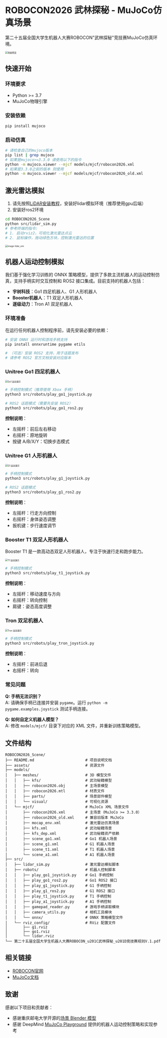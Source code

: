 # ROBOCON2026 武林探秘 - MuJoCo仿真场景

第二十五届全国大学生机器人大赛ROBOCON"武林探秘"竞技赛MuJoCo仿真环境。

<img src="assets/family.png" alt="场景预览" style="zoom:50%;" />

## 快速开始

### 环境要求
- Python >= 3.7
- MuJoCo物理引擎

### 安装依赖
```bash
pip install mujoco
```

### 启动仿真
```bash
# 请检查自己的mujoco版本
pip list | grep mujoco
# 如果是mujoco>=3.3.0 请使用以下的指令
python -m mujoco.viewer --mjcf models/mjcf/robocon2026.xml
# 如果是3.3.0之前的版本 则使用
python -m mujoco.viewer --mjcf models/mjcf/robocon2026_old.xml
```

## 激光雷达模拟

1. 请先按照[LiDAR安装教程](https://github.com/TATP-233/MuJoCo-LiDAR/blob/main/README_zh.md#%E5%BF%AB%E9%80%9F%E5%AE%89%E8%A3%85)，安装好lidar模拟环境（推荐使用gpu后端）
2. 安装好ros2环境

```bash
cd ROBOCON2026_Scene
python src/lidar_sim.py
# 参考终端的指令:
# 1. 启动rviz2，可视化激光雷达点云
# 2. 鼠标操作，拖动绿色方块，控制激光雷达的位置
```

<img src="./assets/lidar_sim.png" alt="image-lidar_sim" style="zoom:50%;" />

## 机器人运动控制模拟

我们基于强化学习训练的 ONNX 策略模型，提供了多款主流机器人的运动控制仿真，支持手柄实时交互控制和 ROS2 接口集成。目前支持的机器人包括：

- **宇树科技**：Go1 四足机器人、G1 人形机器人
- **Booster机器人**：T1 双足人形机器人
- **逐级动力**：Tron A1 双足机器人

### 环境准备

在运行任何机器人控制程序前，请先安装必要的依赖：

```bash
# 安装 ONNX 运行时和游戏手柄支持
pip install onnxruntime pygame etils

# （可选）安装 ROS2 支持，用于话题发布
# 请参考 ROS2 官方文档安装对应版本
```

### Unitree Go1 四足机器人

<!-- Go1 演示图片 -->
<img src="assets/go1_demo.png" alt="Go1 运动演示" style="zoom:50%;" />

```bash
# 手柄控制模式（推荐使用 Xbox 手柄）
python3 src/robots/play_go1_joystick.py

# ROS2 话题模式（需要先安装 ROS2）
python3 src/robots/play_go1_ros2.py
```

**控制说明**：
- 左摇杆：前后左右移动
- 右摇杆：原地旋转
- 按键 A/B/X/Y：切换步态模式

### Unitree G1 人形机器人

<!-- G1 演示图片 -->
<img src="assets/g1_demo.png" alt="G1 运动演示" style="zoom:50%;" />

```bash
# 手柄控制模式
python3 src/robots/play_g1_joystick.py

# ROS2 话题模式
python3 src/robots/play_g1_ros2.py
```

**控制说明**：
- 左摇杆：行走方向控制
- 右摇杆：身体姿态调整
- 扳机键：步行速度调节

### Booster T1 双足人形机器人

Booster T1 是一款高动态双足人形机器人，专注于快速行走和跑步能力。

<!-- T1 演示图片 -->
<img src="assets/t1_demo.png" alt="T1 运动演示" style="zoom:50%;" />

```bash
# 手柄控制模式
python3 src/robots/play_t1_joystick.py
```

**控制说明**：
- 左摇杆：移动速度与方向
- 右摇杆：转向控制
- 肩键：姿态高度调整

### Tron 双足机器人

<!-- A1 演示图片 -->
<img src="assets/tron_demo.png" alt="Tron 运动演示" style="zoom:50%;" />

```bash
# 手柄控制模式
python3 src/robots/play_tron_joystick.py
```

**控制说明**：
- 左摇杆：前进后退
- 右摇杆：转向

### 常见问题

**Q: 手柄无法识别？**  
A: 请确保手柄已连接并安装 `pygame`。运行 `python -m pygame.examples.joystick` 测试手柄连接。

**Q: 如何自定义机器人模型？**  
A: 修改 `models/mjcf/` 目录下对应的 XML 文件，并重新训练策略模型。

## 文件结构
```
ROBOCON2026_Scene/
├── README.md                       # 项目说明文档
├── assets/                         # 资源文件
├── models/
│   ├── meshes/                     # 3D 模型文件
│   │   ├── kfs/                    # 武功秘籍模型
│   │   ├── robocon2026.obj         # 主场景模型
│   │   ├── robocon2026.mtl         # 材质文件
│   │   ├── parts/                  # 场景部件模型
│   │   └── visual/                 # 可视化资源
│   └── mjcf/                       # MuJoCo XML 场景文件
│       ├── robocon2026.xml         # 主场景（MuJoCo >= 3.3.0）
│       ├── robocon2026_old.xml     # 兼容旧版本 MuJoCo
│       ├── mocap_env.xml           # 激光雷达仿真场景
│       ├── kfs.xml                 # 武功秘籍场景
│       ├── kfs_dep.xml             # 武功秘籍资产依赖
│       ├── scene_go1.xml           # Go1 机器人场景
│       ├── scene_g1.xml            # G1 机器人场景
│       ├── scene_t1.xml            # T1 机器人场景
│       └── scene_a1.xml            # A1 机器人场景
├── src/
│   ├── lidar_sim.py                # 激光雷达模拟脚本
│   ├── robots/                     # 机器人控制脚本
│   │   ├── play_go1_joystick.py    # Go1 手柄控制
│   │   ├── play_go1_ros2.py        # Go1 ROS2 接口
│   │   ├── play_g1_joystick.py     # G1 手柄控制
│   │   ├── play_g1_ros2.py         # G1 ROS2 接口
│   │   ├── play_t1_joystick.py     # T1 手柄控制
│   │   ├── play_a1_joystick.py     # A1 手柄控制
│   │   ├── gamepad_reader.py       # 游戏手柄读取模块
│   │   ├── camera_utils.py         # 相机工具模块
│   │   └── onnx/                   # ONNX 策略模型文件
│   └── rviz_config/                # RViz 配置文件
│       ├── g1.rviz
│       ├── go1.rviz
│       └── lidar.rviz
└── 第二十五届全国大学生机器人大赛ROBOCON_u201C武林探秘_u201D竞技赛规则V.1.pdf
```

## 相关链接
- [ROBOCON官网](http://robocon.org.cn/sys-index/)
- [MuJoCo文档](https://mujoco.readthedocs.io/)

## 致谢

感谢以下项目和贡献者：

- 感谢重庆邮电大学开源的[场景 Blender 模型](https://rcbbs.top/t/topic/2261)
- 感谢 DeepMind [MuJoCo Playground](https://github.com/google-deepmind/mujoco_playground) 提供的机器人运动控制策略和实现参考
